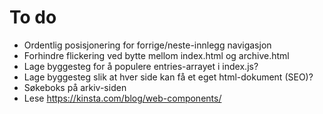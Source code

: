 # To do
* Ordentlig posisjonering for forrige/neste-innlegg navigasjon
* Forhindre flickering ved bytte mellom index.html og archive.html
* Lage byggesteg for å populere entries-arrayet i index.js? 
* Lage byggesteg slik at hver side kan få et eget html-dokument (SEO)?
* Søkeboks på arkiv-siden
* Lese https://kinsta.com/blog/web-components/